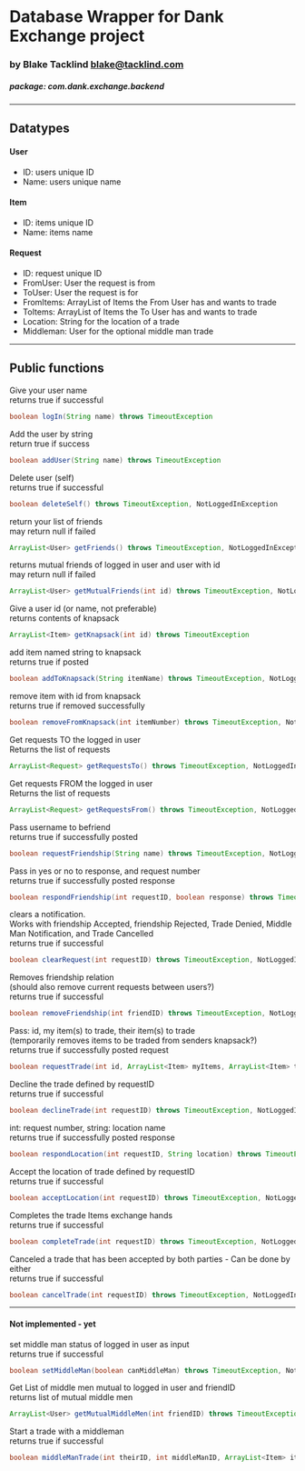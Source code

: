 # Database Wrapper for Dank Exchange project
### by Blake Tacklind blake@tacklind.com
##### package: com.dank.exchange.backend

---
## Datatypes

#### User
* ID: users unique ID
* Name: users unique name

#### Item
* ID: items unique ID
* Name: items name

#### Request
* ID: request unique ID
* FromUser: User the request is from
* ToUser: User the request is for
* FromItems: ArrayList of Items the From User has and wants to trade
* ToItems: ArrayList of Items the To User has and wants to trade
* Location: String for the location of a trade
* Middleman: User for the optional middle man trade

---
## Public functions

Give your user name<br>
returns true if successful
```Java
boolean logIn(String name) throws TimeoutException 
```

Add the user by string<br>
return true if success
```Java
boolean addUser(String name) throws TimeoutException 
```

Delete user (self)<br>
returns true if successful
```Java
boolean deleteSelf() throws TimeoutException, NotLoggedInException 
```

return your list of friends<br>
may return null if failed
```Java
ArrayList<User> getFriends() throws TimeoutException, NotLoggedInException 
```

returns mutual friends of logged in user and user with id<br>
may return null if failed
```Java
ArrayList<User> getMutualFriends(int id) throws TimeoutException, NotLoggedInException 
```

Give a user id (or name, not preferable)<br>
returns contents of knapsack
```Java
ArrayList<Item> getKnapsack(int id) throws TimeoutException 
```

add item named string to knapsack<br>
returns true if posted
```Java
boolean addToKnapsack(String itemName) throws TimeoutException, NotLoggedInException 
```

remove item with id from knapsack<br>
returns true if removed successfully
```Java
boolean removeFromKnapsack(int itemNumber) throws TimeoutException, NotLoggedInException 
```

Get requests TO the logged in user<br>
Returns the list of requests
```Java
ArrayList<Request> getRequestsTo() throws TimeoutException, NotLoggedInException 
```

Get requests FROM the logged in user<br>
Returns the list of requests
```Java
ArrayList<Request> getRequestsFrom() throws TimeoutException, NotLoggedInException
```

Pass username to befriend<br>
returns true if successfully posted
```Java
boolean requestFriendship(String name) throws TimeoutException, NotLoggedInException 
```

Pass in yes or no to response, and request number<br>
returns true if successfully posted response
```Java
boolean respondFriendship(int requestID, boolean response) throws TimeoutException, NotLoggedInException 
```

clears a notification.<br>
Works with friendship Accepted, friendship Rejected, Trade Denied, Middle Man Notification, and Trade Cancelled<br>
returns true if successful
```Java
boolean clearRequest(int requestID) throws TimeoutException, NotLoggedInException 
```

Removes friendship relation<br>
(should also remove current requests between users?)<br>
returns true if successful
```Java
boolean removeFriendship(int friendID) throws TimeoutException, NotLoggedInException 
```

Pass: id, my item(s) to trade, their item(s) to trade<br>
(temporarily removes items to be traded from senders knapsack?)<br>
returns true if successfully posted request
```Java
boolean requestTrade(int id, ArrayList<Item> myItems, ArrayList<Item> theirItems) throws TimeoutException, NotLoggedInException 
```

Decline the trade defined by requestID<br>
returns true if successful
```Java
boolean declineTrade(int requestID) throws TimeoutException, NotLoggedInException 
```

int: request number, string: location name<br>
returns true if successfully posted response
```Java
boolean respondLocation(int requestID, String location) throws TimeoutException, NotLoggedInException 
```

Accept the location of trade defined by requestID<br>
returns true if successful
```Java
boolean acceptLocation(int requestID) throws TimeoutException, NotLoggedInException
```

Completes the trade Items exchange hands<br>
returns true if successful
```Java
boolean completeTrade(int requestID) throws TimeoutException, NotLoggedInException 
```

Canceled a trade that has been accepted by both parties - Can be done by either<br>
returns true if successful
```Java
boolean cancelTrade(int requestID) throws TimeoutException, NotLoggedInException 
```

---
#### Not implemented - yet

set middle man status of logged in user as input<br>
returns true if successful
```Java
boolean setMiddleMan(boolean canMiddleMan) throws TimeoutException, NotLoggedInException 
```

Get List of middle men mutual to logged in user and friendID<br>
returns list of mutual middle men
```Java
ArrayList<User> getMutualMiddleMen(int friendID) throws TimeoutException, NotLoggedInException
```

Start a trade with a middleman<br>
returns true if successful
```Java
boolean middleManTrade(int theirID, int middleManID, ArrayList<Item> items, boolean toThem) throws TimeoutException, NotLoggedInException
```
